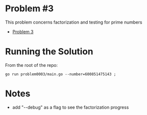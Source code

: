 Problem #3
==========

This problem concerns factorization and testing for prime numbers

* [Problem 3](https://projecteuler.net/problem=3)

Running the Solution
=====

From the root of the repo:

```
go run problem0003/main.go --number=600851475143 ;
```

Notes
=====

  * add "--debug" as a flag to see the  factorization progress
